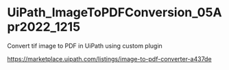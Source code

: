 # UiPath_ImageToPDFConversion_05Apr2022_1215

Convert tif image to PDF in UiPath using custom plugin

https://marketplace.uipath.com/listings/image-to-pdf-converter-a437de
